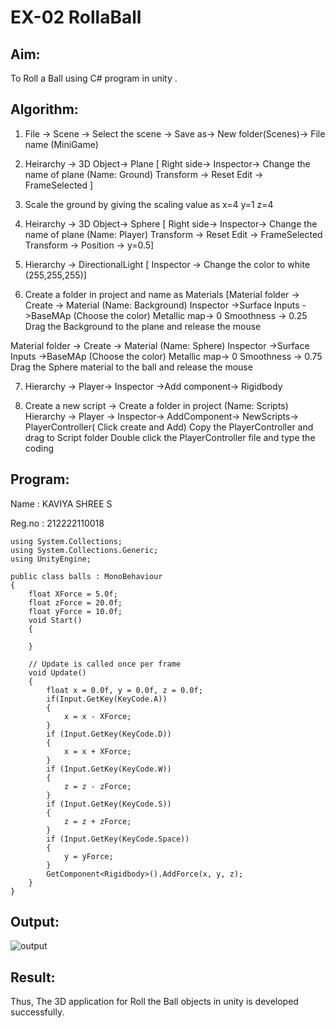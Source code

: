 # EX-02 RollaBall

## Aim:
To Roll a Ball using C# program in unity .
## Algorithm:

1. File -> Scene -> Select the scene -> Save as-> New folder(Scenes)-> File name (MiniGame)

2. Heirarchy -> 3D Object-> Plane 
[ Right side-> Inspector-> Change the name of plane (Name: Ground)
Transform -> Reset
Edit -> FrameSelected ]

3. Scale the ground by giving the scaling value as x=4 y=1 z=4

4. Heirarchy -> 3D Object-> Sphere
[ Right side-> Inspector-> Change the name of plane (Name: Player)
Transform -> Reset
Edit -> FrameSelected 
Transform -> Position -> y=0.5]

5. Hierarchy -> DirectionalLight
[ Inspector -> Change the color to white (255,255,255)]

6. Create a folder in project and name as Materials
[Material folder -> Create -> Material (Name: Background)
Inspector ->Surface Inputs ->BaseMAp (Choose the color) 
Metallic map-> 0
Smoothness -> 0.25
Drag the Background to the plane and release the mouse

Material folder -> Create -> Material (Name: Sphere)
Inspector ->Surface Inputs ->BaseMAp (Choose the color)
Metallic map-> 0
Smoothness -> 0.75
Drag the Sphere material to the ball and release the mouse

 7. Hierarchy -> Player-> Inspector ->Add component-> Rigidbody

8. Create a new script -> Create a folder in project (Name: Scripts)
Hierarchy -> Player -> Inspector-> AddComponent-> NewScripts-> PlayerController( Click create and Add)
Copy the PlayerController and drag to Script folder
Double click the PlayerController file and type the coding

## Program:
Name : KAVIYA SHREE S

Reg.no : 212222110018
```
using System.Collections;
using System.Collections.Generic;
using UnityEngine;

public class balls : MonoBehaviour
{
    float XForce = 5.0f;
    float zForce = 20.0f;
    float yForce = 10.0f;
    void Start()
    {
        
    }

    // Update is called once per frame
    void Update()
    {
        float x = 0.0f, y = 0.0f, z = 0.0f;
        if(Input.GetKey(KeyCode.A))
        {
            x = x - XForce;
        }
        if (Input.GetKey(KeyCode.D))
        {
            x = x + XForce;
        }
        if (Input.GetKey(KeyCode.W))
        {
            z = z - zForce;
        }
        if (Input.GetKey(KeyCode.S))
        {
            z = z + zForce;
        }
        if (Input.GetKey(KeyCode.Space))
        {
            y = yForce;
        }
        GetComponent<Rigidbody>().AddForce(x, y, z);
    }
}
```

## Output:
![output](https://user-images.githubusercontent.com/121222763/265992560-938795f6-d8df-44fc-883c-f576625cbe86.png)

## Result:
Thus, The 3D application for Roll the Ball objects in unity is developed successfully.
